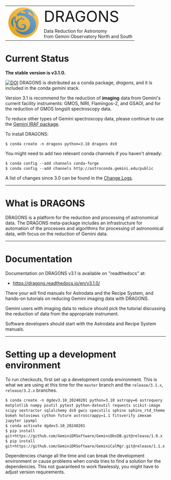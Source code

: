 

<table border="0">
<tr>
  <td rowspan="2"><img src="./graphics/DRAGONS-Iconblue.png" width="100" height="100"></td>
  <td><font size="18">DRAGONS</font></td>
</tr>
<tr>
  <td>Data Reduction for Astronomy <br>from Gemini Observatory North and South</font></td>
</tr>
</table>

# Current Status
**The stable version is v3.1.0.**  


[![DOI](https://zenodo.org/badge/DOI/10.5281/zenodo.7776065.svg)](https://doi.org/10.5281/zenodo.7776065) DRAGONS is distributed as a conda package, *dragons*, and it is 
included in the conda *gemini* stack.

Version 3.1 is recommend for the reduction of **imaging** data from Gemini's
current facility instruments: GMOS, NIRI, Flamingos-2, and GSAOI, and for the
reduction of GMOS longslit spectroscopy data.

To reduce other types of Gemini spectroscopy data, please continue to use 
the [Gemini IRAF package](https://gemini.edu/observing/phase-iii/reducing-data/gemini-iraf-data-reduction-software).

To install DRAGONS:

```
$ conda create -n dragons python=3.10 dragons ds9
```

You might need to add two relevant conda channels if you haven't already:

```
$ conda config --add channels conda-forge
$ conda config --add channels http://astroconda.gemini.edu/public
```


A list of changes since 3.0 can be found in the [Change Logs](https://dragons.readthedocs.io/en/v3.1.0/changes.html).

---
# What is DRAGONS
DRAGONS is a platform for the reduction and processing of astronomical data.
The DRAGONS meta-package includes an infrastructure for automation of the
processes and algorithms for processing of astronomical data, with focus on the 
reduction of Gemini data.


---

# Documentation
Documentation on DRAGONS v3.1 is available on "readthedocs" at:

* https://dragons.readthedocs.io/en/v3.1.0/

There your will find manuals for Astrodata and the Recipe System, and hands-on
tutorials on reducing Gemini imaging data with DRAGONS.

Gemini users with imaging data to reduce should pick the tutorial discussing
the reduction of data from the appropriate instrument.  

Software developers should start with the Astrodata and Recipe System
manuals.

---

# Setting up a development environment

To run checkouts, first set up a development conda environment.  This is what
we are using at this time for the `master` branch and the `release/3.1.x`, 
`release/3.2.x` branches.

```
$ conda create -n dgdev3.10_20240201 python=3.10 astropy=6 astroquery matplotlib numpy psutil pytest python-dateutil requests scikit-image scipy sextractor sqlalchemy ds9 gwcs specutils sphinx sphinx_rtd_theme bokeh holoviews cython future astroscrappy=1.1 fitsverify imexam jupyter ipympl
$ conda activate dgdev3.10_20240201
$ pip install git+https://github.com/GeminiDRSoftware/GeminiObsDB.git@release/1.0.x
$ pip install git+https://github.com/GeminiDRSoftware/GeminiCalMgr.git@release/1.1.x
```
Dependencies change all the time and can break the development environment
or cause problems when conda tries to find a solution for the dependencies. 
This not guaranteed to work flawlessly, you might have to adjust version
requirements.

